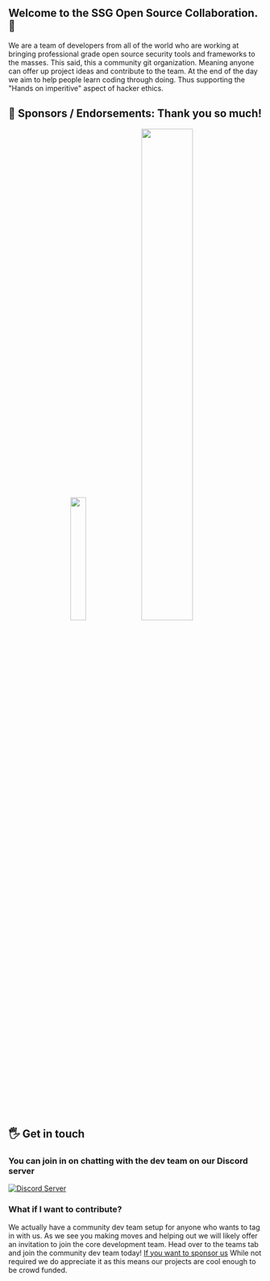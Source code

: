 ## Welcome to the SSG Open Source Collaboration. 👋  
We are a team of developers from all of the world who are working at bringing professional grade open source security tools and frameworks to the masses. 
This said, this a community git organization. Meaning anyone can offer up project ideas and contribute to the team. At the end of the day we aim to help people learn coding through doing. Thus supporting the "Hands on imperitive" aspect of hacker ethics.   
  
## 🤝 Sponsors / Endorsements: Thank you so much!     
<div align="center">
<img src= https://github.com/SSGOrg/Navi/assets/89718570/5596418e-3fa3-4528-8a07-d00aeece1590 height=25% width=25%><img src= https://github.com/SSGOrg/Navi/assets/89718570/35f4a862-c31d-4445-bccf-1c08d91492a2 height=50% width=45%>
</div> 
  
## 🖐️ Get in touch
### You can join in on chatting with the dev team on our Discord server
  <a href="https://discord.gg/ecrBC9wnma"><img src="https://discordapp.com/api/guilds/879757204620726362/widget.png?style=banner3" alt="Discord Server"></a>

### What if I want to contribute?
We actually have a community dev team setup for anyone who wants to tag in with us. As we see you making moves and helping out we will likely offer an invitation to join the core development team. Head over to the teams tab and join the community dev team today! [If you want to sponsor us](https://github.com/sponsors/SSGOrg) While not required we do appreciate it as this means our projects are cool enough to be crowd funded. 
